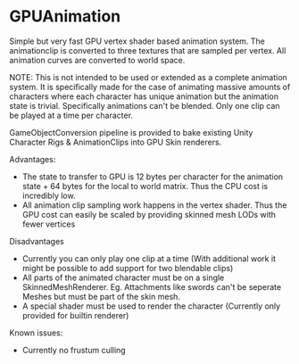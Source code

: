# GPUAnimation

Simple but very fast GPU vertex shader based animation system.
The animationclip is converted to three textures that are sampled per vertex. All animation curves are converted to world space.

NOTE: This is not intended to be used or extended as a complete animation system. It is specifically made for the case of animating massive amounts of characters where each character has unique animation but the animation state is trivial. Specifically animations can't be blended. Only one clip can be played at a time per character.

GameObjectConversion pipeline is provided to bake existing Unity Character Rigs & AnimationClips into GPU Skin renderers.

Advantages:
* The state to transfer to GPU is 12 bytes per character for the animation state + 64 bytes for the local to world matrix. Thus the CPU cost is incredibly low.
* All animation clip sampling work happens in the vertex shader. Thus the GPU cost can easily be scaled by providing skinned mesh LODs with fewer vertices

Disadvantages
* Currently you can only play one clip at a time (With additional work it might be possible to add support for two blendable clips)
* All parts of the animated character must be on a single SkinnedMeshRenderer. Eg. Attachments like swords can't be seperate Meshes but must be part of the skin mesh.
* A special shader must be used to render the character (Currently only provided for builtin renderer)

Known issues:
* Currently no frustum culling